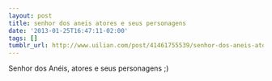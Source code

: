 ```yaml
---
layout: post
title: senhor dos aneis atores e seus personagens
date: '2013-01-25T16:47:11-02:00'
tags: []
tumblr_url: http://www.uilian.com/post/41461755539/senhor-dos-aneis-atores-e-seus-personagens
---
```

Senhor dos Anéis, atores e seus personagens ;)
